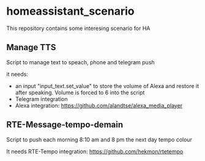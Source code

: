 # homeassistant_scenario

This repository contains some interesing scenario for HA

## Manage TTS ##

Script to manage text to speach, phone and telegram push

it needs:
- an input "input_text.set_value" to store the volume of Alexa and restore it after speaking. Volume is forced to 6 into the script
- Telegram integration
- Alexa integration: https://github.com/alandtse/alexa_media_player


## RTE-Message-tempo-demain

Script to push each morning 8:10 am and 8 pm the next day tempo colour

It needs RTE-Tempo integration: https://github.com/hekmon/rtetempo
